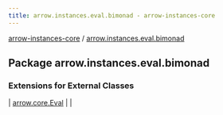 ```yaml
---
title: arrow.instances.eval.bimonad - arrow-instances-core
---
```


[arrow-instances-core](../index.html) / [arrow.instances.eval.bimonad](./index.html)

## Package arrow.instances.eval.bimonad

### Extensions for External Classes

| [arrow.core.Eval](arrow.core.-eval/index.html) |  |

